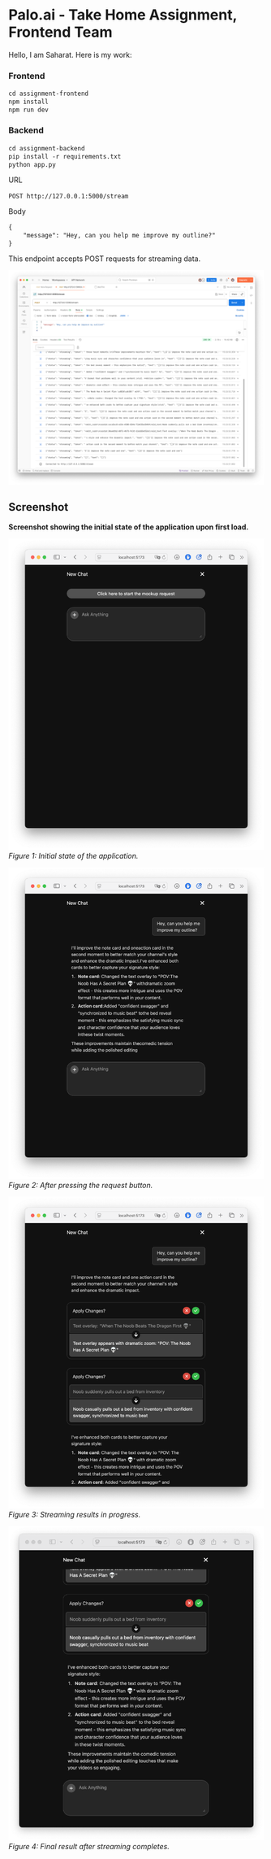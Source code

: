 # Palo.ai - Take Home Assignment, Frontend Team

Hello, I am Saharat. Here is my work:

### Frontend

```
cd assignment-frontend
npm install
npm run dev
```

### Backend

```
cd assignment-backend
pip install -r requirements.txt
python app.py
```

URL

`POST http://127.0.0.1:5000/stream`

Body

```
{
	"message": "Hey, can you help me improve my outline?"
}
```

This endpoint accepts POST requests for streaming data.

![API Screenshot](screenshot-api.png)

## Screenshot

**Screenshot showing the initial state of the application upon first load.**

![First load](screenshot-1.png)
*Figure 1: Initial state of the application.*

![After press the request button](screenshot-2.png)
*Figure 2: After pressing the request button.*

![Streaming results](screenshot-3.png)
*Figure 3: Streaming results in progress.*

![Final result](screenshot-4.png)
*Figure 4: Final result after streaming completes.*